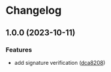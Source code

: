 # Changelog

## 1.0.0 (2023-10-11)


### Features

* add signature verification ([dca8208](https://github.com/virtualroot/asdf-opentofu/commit/dca82086a87e9c166743eb93ea0fe6c1a8cf759a))
